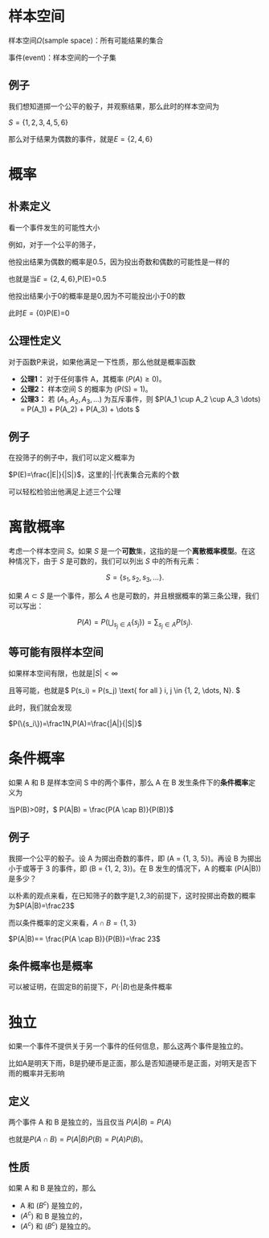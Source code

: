 # 样本空间

样本空间$\Omega$(sample space)：所有可能结果的集合

事件(event)：样本空间的一个子集

## 例子

我们想知道掷一个公平的骰子，并观察结果，那么此时的样本空间为

$S = \{1,2,3,4,5,6\}$

那么对于结果为偶数的事件，就是$E=\{2,4,6\}$

# 概率

## 朴素定义

看一个事件发生的可能性大小

例如，对于一个公平的筛子，

他投出结果为偶数的概率是0.5，因为投出奇数和偶数的可能性是一样的

也就是当$E=\{2,4,6\}$,P(E)=0.5

他投出结果小于0的概率是是0,因为不可能投出小于0的数

此时$E=\{0\}$P(E)=0

## 公理性定义

对于函数P来说，如果他满足一下性质，那么他就是概率函数

*   **公理1：** 对于任何事件 A，其概率 \($P(A) \geq 0$\)。
*   **公理2：** 样本空间 S 的概率为 \(P(S) = 1\)。
*   **公理3：** 若 $(A_1, A_2, A_3, \dots )$ 为互斥事件，则
    $P(A_1 \cup A_2 \cup A_3 \dots) = P(A_1) + P(A_2) + P(A_3) + \dots $

## 例子

在投筛子的例子中，我们可以定义概率为

$P(E)=\frac{|E|}{|S|}$，这里的$|·|$代表集合元素的个数

可以轻松检验出他满足上述三个公理

# 离散概率

考虑一个样本空间 $S$。如果 $S$ 是一个**可数**集，这指的是一个**离散概率模型**。在这种情况下，由于 $S$ 是可数的，我们可以列出 $S$ 中的所有元素：

$$
S = \{s_1, s_2, s_3, \dots\}.
$$

如果 $A \subset S$ 是一个事件，那么 $A$ 也是可数的，并且根据概率的第三条公理，我们可以写出：

$$
P(A) = P\left(\bigcup_{s_j \in A} \{s_j\}\right) = \sum_{s_j \in A} P(s_j).
$$

## **等可能有限样本空间**

如果样本空间有限，也就是$|S|<\infty$

且等可能，也就是$ P(s_i) = P(s_j) \text{ for all } i, j \in \{1, 2, \dots, N\}. $

此时，我们就会发现

$P(\{s_i\})=\frac1N,P(A)=\frac{|A|}{|S|}$

# 条件概率

如果 A 和 B 是样本空间 S 中的两个事件，那么 A 在 B 发生条件下的**条件概率**定义为

当P(B)>0时，$ P(A|B) = \frac{P(A \cap B)}{P(B)}$

## 例子

我掷一个公平的骰子。设 A 为掷出奇数的事件，即 \(A = \{1, 3, 5\}\)。再设 B 为掷出小于或等于 3 的事件，即 \(B = \{1, 2, 3\}\)。在 B 发生的情况下，A 的概率 \(P(A|B)\) 是多少？

以朴素的观点来看，在已知筛子的数字是1,2,3的前提下，这时投掷出奇数的概率为$P(A|B)=\frac23$

而以条件概率的定义来看，$A\cap B=\{1,3\}$

$P(A|B)== \frac{P(A \cap B)}{P(B)}=\frac 23$

## 条件概率也是概率

可以被证明，在固定B的前提下，$P(·|B)$也是条件概率

# 独立

如果一个事件不提供关于另一个事件的任何信息，那么这两个事件是独立的。

比如A是明天下雨，B是扔硬币是正面，那么是否知道硬币是正面，对明天是否下雨的概率并无影响

## 定义

两个事件 A 和 B 是独立的，当且仅当 $P(A|B)=P(A)$

也就是$P(A \cap B) = P(A|B)P(B)=P(A)P(B)$。

## 性质

如果 A 和 B 是独立的，那么
* A 和 \($B^c$\) 是独立的，
* \($A^c$\) 和 B 是独立的，
* \($A^c$\) 和 \($B^c$\) 是独立的。